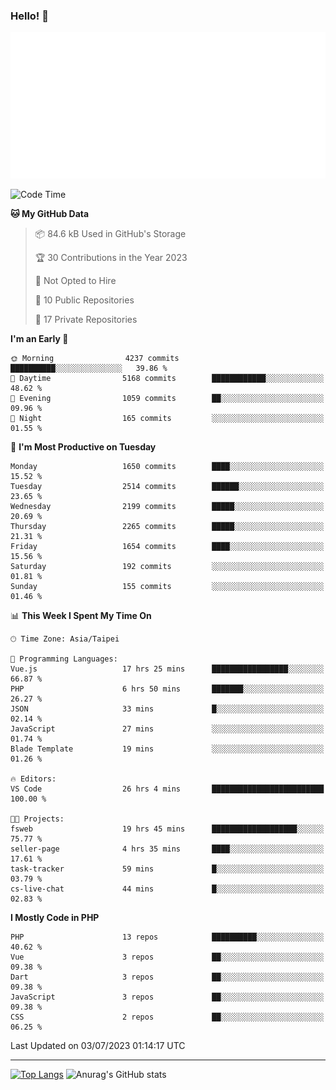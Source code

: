 ### Hello! 👋

![Metrics](/metrics.classic.svg)

<!--START_SECTION:waka-->
![Code Time](http://img.shields.io/badge/Code%20Time-366%20hrs%207%20mins-blue)

**🐱 My GitHub Data** 

> 📦 84.6 kB Used in GitHub's Storage 
 > 
> 🏆 30 Contributions in the Year 2023
 > 
> 🚫 Not Opted to Hire
 > 
> 📜 10 Public Repositories 
 > 
> 🔑 17 Private Repositories 
 > 
**I'm an Early 🐤** 

```text
🌞 Morning                4237 commits        ██████████░░░░░░░░░░░░░░░   39.86 % 
🌆 Daytime                5168 commits        ████████████░░░░░░░░░░░░░   48.62 % 
🌃 Evening                1059 commits        ██░░░░░░░░░░░░░░░░░░░░░░░   09.96 % 
🌙 Night                  165 commits         ░░░░░░░░░░░░░░░░░░░░░░░░░   01.55 % 
```
📅 **I'm Most Productive on Tuesday** 

```text
Monday                   1650 commits        ████░░░░░░░░░░░░░░░░░░░░░   15.52 % 
Tuesday                  2514 commits        ██████░░░░░░░░░░░░░░░░░░░   23.65 % 
Wednesday                2199 commits        █████░░░░░░░░░░░░░░░░░░░░   20.69 % 
Thursday                 2265 commits        █████░░░░░░░░░░░░░░░░░░░░   21.31 % 
Friday                   1654 commits        ████░░░░░░░░░░░░░░░░░░░░░   15.56 % 
Saturday                 192 commits         ░░░░░░░░░░░░░░░░░░░░░░░░░   01.81 % 
Sunday                   155 commits         ░░░░░░░░░░░░░░░░░░░░░░░░░   01.46 % 
```


📊 **This Week I Spent My Time On** 

```text
🕑︎ Time Zone: Asia/Taipei

💬 Programming Languages: 
Vue.js                   17 hrs 25 mins      █████████████████░░░░░░░░   66.87 % 
PHP                      6 hrs 50 mins       ███████░░░░░░░░░░░░░░░░░░   26.27 % 
JSON                     33 mins             █░░░░░░░░░░░░░░░░░░░░░░░░   02.14 % 
JavaScript               27 mins             ░░░░░░░░░░░░░░░░░░░░░░░░░   01.74 % 
Blade Template           19 mins             ░░░░░░░░░░░░░░░░░░░░░░░░░   01.26 % 

🔥 Editors: 
VS Code                  26 hrs 4 mins       █████████████████████████   100.00 % 

🐱‍💻 Projects: 
fsweb                    19 hrs 45 mins      ███████████████████░░░░░░   75.77 % 
seller-page              4 hrs 35 mins       ████░░░░░░░░░░░░░░░░░░░░░   17.61 % 
task-tracker             59 mins             █░░░░░░░░░░░░░░░░░░░░░░░░   03.79 % 
cs-live-chat             44 mins             █░░░░░░░░░░░░░░░░░░░░░░░░   02.83 % 
```

**I Mostly Code in PHP** 

```text
PHP                      13 repos            ██████████░░░░░░░░░░░░░░░   40.62 % 
Vue                      3 repos             ██░░░░░░░░░░░░░░░░░░░░░░░   09.38 % 
Dart                     3 repos             ██░░░░░░░░░░░░░░░░░░░░░░░   09.38 % 
JavaScript               3 repos             ██░░░░░░░░░░░░░░░░░░░░░░░   09.38 % 
CSS                      2 repos             ██░░░░░░░░░░░░░░░░░░░░░░░   06.25 % 
```




 Last Updated on 03/07/2023 01:14:17 UTC
<!--END_SECTION:waka-->

<hr>

<span style="display:inline-block">[![Top Langs](https://github-readme-stats.vercel.app/api/top-langs/?username=maureendadap&layout=compact&theme=transparent)](https://github.com/anuraghazra/github-readme-stats)</span>
<span style="display:inline-block">![Anurag's GitHub stats](https://github-readme-stats.vercel.app/api?username=maureendadap&show_icons=true&theme=transparent&count_private=true)</span>

<!--
**MaureenDadap/maureendadap** is a ✨ _special_ ✨ repository because its `README.md` (this file) appears on your GitHub profile.

Here are some ideas to get you started:

- 🔭 I’m currently working on ...
- 🌱 I’m currently learning ...
- 👯 I’m looking to collaborate on ...
- 🤔 I’m looking for help with ...
- 💬 Ask me about ...
- 📫 How to reach me: ...
- 😄 Pronouns: ...
- ⚡ Fun fact: ...
-->
